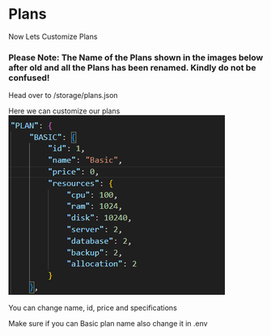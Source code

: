 # Plans

Now Lets Customize Plans

### Please Note: The Name of the Plans shown in the images below after old and all the Plans has been renamed. Kindly do not be confused!

Head over to /storage/plans.json

Here we can customize our plans
![alt text](image-9.png)

You can change name, id, price and specifications

Make sure if you can Basic plan name also change it in .env
